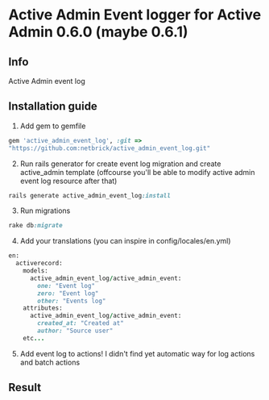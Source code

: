 # Active Admin Event logger for Active Admin 0.6.0 (maybe 0.6.1)

## Info
Active Admin event log

## Installation guide

1. Add gem to gemfile

```ruby
gem 'active_admin_event_log', :git =>
"https://github.com:netbrick/active_admin_event_log.git"
```

2. Run rails generator for create event log migration and create
active_admin template (offcourse you'll be able to modify active admin event log
resource after that)

```ruby
rails generate active_admin_event_log:install
```

3. Run migrations

```ruby
rake db:migrate
```

4. Add your translations (you can inspire in config/locales/en.yml)

```ruby
en:
  activerecord:
    models:
      active_admin_event_log/active_admin_event:
        one: "Event log"
        zero: "Event log"
        other: "Events log"
    attributes:
      active_admin_event_log/active_admin_event:
        created_at: "Created at"
        author: "Source user"
    etc...
```

5. Add event log to actions! I didn't find yet automatic way for log actions
and batch actions

## Result
